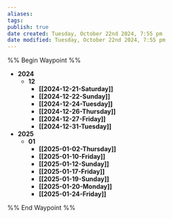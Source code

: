 ```yaml
---
aliases: 
tags: 
publish: true
date created: Tuesday, October 22nd 2024, 7:55 pm
date modified: Tuesday, October 22nd 2024, 7:55 pm
---
```

%% Begin Waypoint %%
- **2024**
	- **12**
		- **[[2024-12-21-Saturday]]**
		- **[[2024-12-22-Sunday]]**
		- **[[2024-12-24-Tuesday]]**
		- **[[2024-12-26-Thursday]]**
		- **[[2024-12-27-Friday]]**
		- **[[2024-12-31-Tuesday]]**
- **2025**
	- **01**
		- **[[2025-01-02-Thursday]]**
		- **[[2025-01-10-Friday]]**
		- **[[2025-01-12-Sunday]]**
		- **[[2025-01-17-Friday]]**
		- **[[2025-01-19-Sunday]]**
		- **[[2025-01-20-Monday]]**
		- **[[2025-01-24-Friday]]**

%% End Waypoint %%